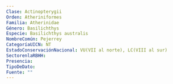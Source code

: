 ```yaml
---
Clase: Actinopterygii
Orden: Atheriniformes
Familia: Atherinidae
Género: Basilichthys
Especie: Basilichthys australis
NombreComún: Pejerrey
CategoríaUICN: NT
EstadoConservaciónNacional: VU(VII al norte), LC(VIII al sur)
SectorenlaRBHH: 
Presencia: 
TipoDeDato: 
Fuente: ""
---
```

